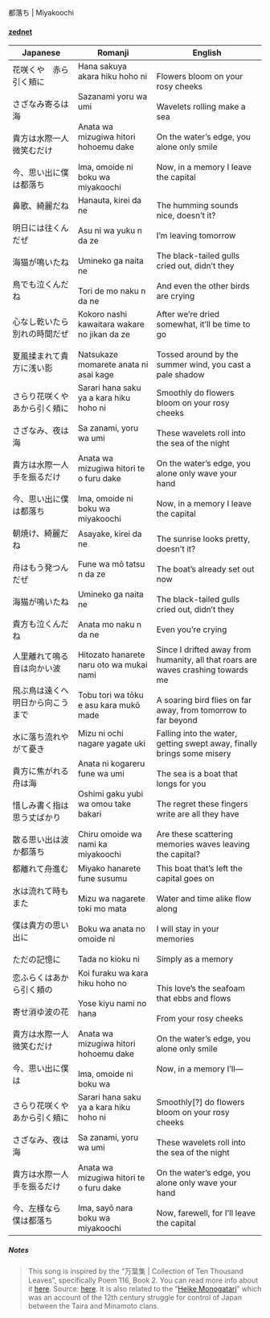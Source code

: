 都落ち | Miyakoochi
#### [zednet](https://docs.google.com/document/d/1WRANLjG6dy45OkDqNxA1_Zyb2c_8SSlKB3OcFwkb4SI/)

| Japanese                                                                 | Romanji                                                                                                                                                       | English                                                                                                                                                                                                                                    |
| ------------------------------------------------------------------------ | ------------------------------------------------------------------------------------------------------------------------------------------------------------- | ------------------------------------------------------------------------------------------------------------------------------------------------------------------------------------------------------------------------------------------ |
| 花咲くや　赤ら引く頬に<br><br>さざなみ寄るは海<br><br>貴方は水際一人微笑むだけ<br><br>今、思い出に僕は都落ち       | Hana sakuya akara hiku hoho ni<br><br>Sazanami yoru wa umi<br><br>Anata wa mizugiwa hitori hohoemu dake<br><br>Ima, omoide ni boku wa miyakoochi              | Flowers bloom on your rosy cheeks<br><br>Wavelets rolling make a sea<br><br>On the water’s edge, you alone only smile<br><br>Now, in a memory I leave the capital                                                                          |
| 鼻歌、綺麗だね<br><br>明日には往くんだぜ<br><br>海猫が鳴いたね<br><br>鳥でも泣くんだね                  | Hanauta, kirei da ne<br><br>Asu ni wa yuku n da ze<br><br>Umineko ga naita ne<br><br>Tori de mo naku n da ne                                                  | The humming sounds nice, doesn’t it?<br><br>I’m leaving tomorrow<br><br>The black-tailed gulls cried out, didn’t they<br><br>And even the other birds are crying                                                                           |
| 心なし乾いたら別れの時間だぜ<br><br>夏風揉まれて貴方に浅い影                                       | Kokoro nashi kawaitara wakare no jikan da ze<br><br>Natsukaze momarete anata ni asai kage                                                                     | After we’re dried somewhat, it’ll be time to go<br><br>Tossed around by the summer wind, you cast a pale shadow                                                                                                                            |
| さらり花咲くや　あから引く頬に<br><br>さざなみ、夜は海<br><br>貴方は水際一人手を振るだけ<br><br>今、思い出に僕は都落ち  | Sarari hana saku ya a kara hiku hoho ni<br><br>Sa zanami, yoru wa umi<br><br>Anata wa mizugiwa hitori te o furu dake<br><br>Ima, omoide ni boku wa miyakoochi | Smoothly do flowers bloom on your rosy cheeks<br><br>These wavelets roll into the sea of the night<br><br>On the water’s edge, you alone only wave your hand<br><br>Now, in a memory I leave the capital                                   |
| 朝焼け、綺麗だね<br><br>舟はもう発つんだぜ<br><br>海猫が鳴いたね<br><br>貴方も泣くんだね                 | Asayake, kirei da ne<br><br>Fune wa mō tatsu n da ze<br><br>Umineko ga naita ne<br><br>Anata mo naku n da ne                                                  | The sunrise looks pretty, doesn’t it?<br><br>The boat’s already set out now<br><br>The black-tailed gulls cried out, didn’t they<br><br>Even you’re crying                                                                                 |
| 人里離れて鳴る音は向かい波<br><br>飛ぶ鳥は遠くへ明日から向こうまで                                    | Hitozato hanarete naru oto wa mukai nami<br><br>Tobu tori wa tōku e asu kara mukō made                                                                        | Since I drifted away from humanity, all that roars are waves crashing towards me<br><br>A soaring bird flies on far away, from tomorrow to far beyond                                                                                      |
| 水に落ち流れやがて憂き<br><br>貴方に焦がれる舟は海<br><br>惜しみ書く指は思う丈ばかり<br><br>散る思い出は波か都落ち    | Mizu ni ochi nagare yagate uki<br><br>Anata ni kogareru fune wa umi<br><br>Oshimi gaku yubi wa omou take bakari<br><br>Chiru omoide wa nami ka miyakoochi     | Falling into the water, getting swept away, finally brings some misery<br><br>The sea is a boat that longs for you<br><br>The regret these fingers write are all they have<br><br>Are these scattering memories waves leaving the capital? |
| 都離れて舟進む<br><br>水は流れて時もまた<br><br>僕は貴方の思い出に<br><br>ただの記憶に                  | Miyako hanarete fune susumu<br><br>Mizu wa nagarete toki mo mata<br><br>Boku wa anata no omoide ni<br><br>Tada no kioku ni                                    | This boat that’s left the capital goes on<br><br>Water and time alike flow along<br><br>I will stay in your memories<br><br>Simply as a memory                                                                                             |
| 恋ふらくはあから引く頬の<br><br>寄せ消ゆ波の花<br><br>貴方は水際一人微笑むだけ<br><br>今、思い出に僕は          | Koi furaku wa kara hiku hoho no<br><br>Yose kiyu nami no hana<br><br>Anata wa mizugiwa hitori hohoemu dake<br><br>Ima, omoide ni boku wa                      | This love’s the seafoam that ebbs and flows<br><br>From your rosy cheeks<br><br>On the water’s edge, you alone only smile<br><br>Now, in a memory I’ll—                                                                                    |
| さらり花咲くや　あから引く頬に<br><br>さざなみ、夜は海<br><br>貴方は水際一人手を振るだけ<br><br>今、左様なら　僕は都落ち | Sarari hana saku ya a kara hiku hoho ni<br><br>Sa zanami, yoru wa umi<br><br>Anata wa mizugiwa hitori te o furu dake<br><br>Ima, sayō nara boku wa miyakoochi | Smoothly[?] do flowers bloom on your rosy cheeks<br><br>These wavelets roll into the sea of the night<br><br>On the water’s edge, you alone only wave your hand<br><br>Now, farewell, for I’ll leave the capital                           |
##### Notes
>This song is inspired by the “万葉集 | Collection of Ten Thousand Leaves”, specifically Poem 116, Book 2. You can read more info about it [here](https://en.wikipedia.org/wiki/Man%27y%C5%8Dsh%C5%AB). Source: [here](https://www.thefirsttimes.jp/news/0000264950/). It is also related to the “[Heike Monogatari](https://en.wikipedia.org/wiki/The_Tale_of_the_Heike)” which was an account of the 12th century struggle for control of Japan between the Taira and Minamoto clans.